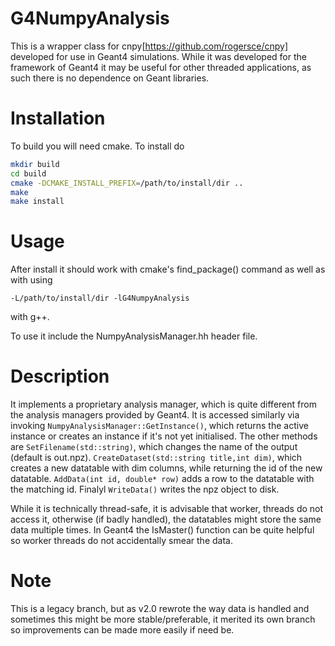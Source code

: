 # G4NumpyAnalysis

This is a wrapper class for cnpy[https://github.com/rogersce/cnpy] developed for use in Geant4 simulations. While it was developed for the framework of Geant4 it may be useful for other threaded applications, as such there is no dependence on Geant libraries.

# Installation

To build you will need cmake. To install do

```bash
mkdir build
cd build
cmake -DCMAKE_INSTALL_PREFIX=/path/to/install/dir ..
make
make install
```

# Usage

After install it should work with cmake's find_package() command as well as with using
```
-L/path/to/install/dir -lG4NumpyAnalysis
```
with g++.

To use it include the NumpyAnalysisManager.hh header file.

# Description

It implements a proprietary analysis manager, which is quite different from the analysis managers provided by Geant4. It is accessed similarly via invoking `NumpyAnalysisManager::GetInstance()`, which returns the active instance or creates an instance if it's not yet initialised. The other methods are `SetFilename(std::string)`, which changes the name of the output (default is out.npz). `CreateDataset(std::string title,int dim)`, which creates a new datatable with dim columns, while returning the id of the new datatable. `AddData(int id, double* row)` adds a row to the datatable with the matching id. Finalyl `WriteData()` writes the npz object to disk.

While it is technically thread-safe, it is advisable that worker, threads do not access it, otherwise (if badly handled), the datatables might store the same data multiple times. In Geant4 the IsMaster() function can be quite helpful so worker threads do not accidentally smear the data.

# Note

This is a legacy branch, but as v2.0 rewrote the way data is handled and sometimes this might be more stable/preferable, it merited its own branch so improvements can be made more easily if need be.
